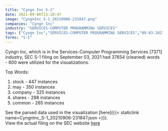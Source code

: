 ```yaml
---
title: "Cyngn Inc S-1"
date: 2021-09-06T23:18:47
image: "CyngnInc_S-1_20210906-231847.png"
companies: "Cyngn Inc"
industry: "SERVICES-COMPUTER PROGRAMMING SERVICES"
tags: ["Cyngn Inc","SERVICES-COMPUTER PROGRAMMING SERVICES","09-03-2021","S-1"]
forms: "S-1"
---
```

Cyngn Inc, which is in the Services-Computer Programming Services [7371] industry, SEC S-1 filing on September 03, 2021 had 37654 (cleaned) words - 600 were utilized for the visualizations.

Top Words:
1. stock - 447 instances
2. may - 350 instances
3. company - 325 instances
4. shares - 298 instances
5. common - 265 instances


See the parsed data used in the visualization [here]({{< staticlink name=CyngnInc_S-1_20210906-231847.json >}}).  
View the actual filing on the SEC website [here](https://www.sec.gov/Archives/edgar/data/1874097/0001213900-21-046495.txt)